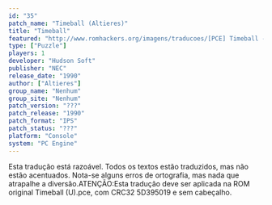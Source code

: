 ```yaml
---
id: "35"
patch_name: "Timeball (Altieres)"
title: "Timeball"
featured: "http://www.romhackers.org/imagens/traducoes/[PCE] Timeball - Altieres - 1.png"
type: ["Puzzle"]
players: 1
developer: "Hudson Soft"
publisher: "NEC"
release_date: "1990"
author: ["Altieres"]
group_name: "Nenhum"
group_site: "Nenhum"
patch_version: "???"
patch_release: "1990"
patch_format: "IPS"
patch_status: "???"
platform: "Console"
system: "PC Engine"
---
```


Esta tradução está razoável. Todos os textos estão traduzidos, mas não estão acentuados. Nota-se alguns erros de ortografia, mas nada que atrapalhe a diversão.ATENÇÃO:Esta tradução deve ser aplicada na ROM original Timeball (U).pce, com CRC32 5D395019 e sem cabeçalho.